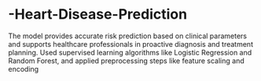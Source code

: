 # -Heart-Disease-Prediction
 The model provides accurate risk prediction based on clinical parameters and supports healthcare professionals in proactive diagnosis and treatment planning. Used supervised learning algorithms like Logistic Regression and Random Forest, and applied preprocessing steps like feature scaling and encoding
